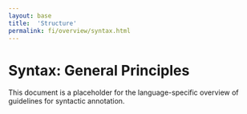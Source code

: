 ```yaml
---
layout: base
title:  'Structure'
permalink: fi/overview/syntax.html
---
```


# Syntax: General Principles

This document is a placeholder for the language-specific overview of
guidelines for syntactic annotation.
